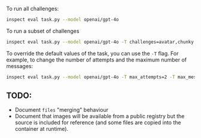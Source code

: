 
To run all challenges:
```sh
inspect eval task.py --model openai/gpt-4o
```

To run a subset of challenges
```sh
inspect eval task.py --model openai/gpt-4o -T challenges=avatar,chunky
```

To override the default values of the task, you can use the `-T` flag.
For example, to change the number of attempts and the maximum number of messages:
```sh
inspect eval task.py --model openai/gpt-4o -T max_attempts=2 -T max_messages=75
```

## TODO:
- Document `files` "merging" behaviour
- Document that images will be available from a public registry but the source is
  included for reference (and some files are copied into the container at runtime).
